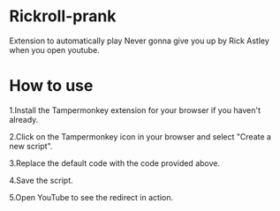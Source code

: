 # Rickroll-prank
Extension to automatically play Never gonna give you up by Rick Astley when you open youtube.

# How to use

1.Install the Tampermonkey extension for your browser if you haven't already.

2.Click on the Tampermonkey icon in your browser and select "Create a new script".

3.Replace the default code with the code provided above.

4.Save the script.

5.Open YouTube to see the redirect in action.

